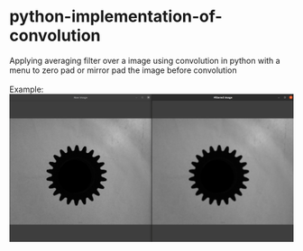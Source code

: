 # python-implementation-of-convolution

Applying averaging filter over a image using convolution in python with a menu to zero pad or mirror pad the image before convolution
<br>
<br>
Example:
![resultant image](/processed_example/result_compare.png)
